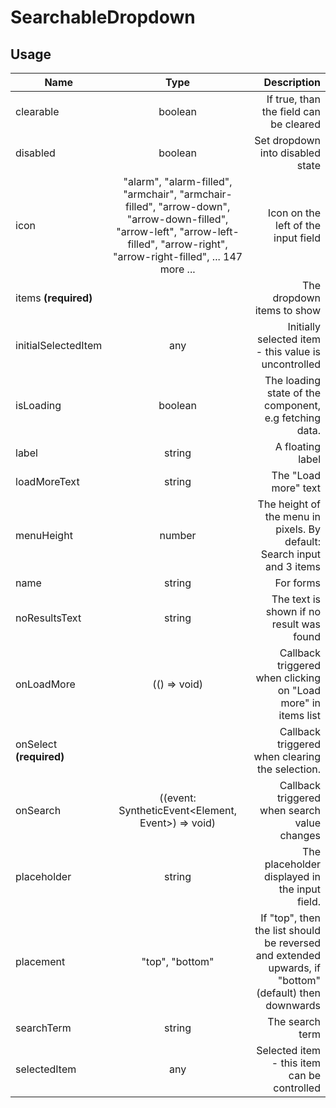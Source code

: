 <!-- 
This is an auto-generated markdown. 
You can change it in "src/SearchableDropdown/SearchableDropdown.tsx" and run build:docs to update this file.
-->
# SearchableDropdown

## Usage
| Name        | Type           | Description  |
| ----------- |:--------------:| ------------:|
|clearable|boolean|If true, than the field can be cleared
|disabled|boolean|Set dropdown into disabled state
|icon|"alarm", "alarm-filled", "armchair", "armchair-filled", "arrow-down", "arrow-down-filled", "arrow-left", "arrow-left-filled", "arrow-right", "arrow-right-filled", ... 147 more ...|Icon on the left of the input field
|items **(required)**||The dropdown items to show
|initialSelectedItem|any|Initially selected item - this value is uncontrolled
|isLoading|boolean|The loading state of the component, e.g fetching data.
|label|string|A floating label
|loadMoreText|string|The "Load more" text
|menuHeight|number|The height of the menu in pixels. By default: Search input and 3 items
|name|string|For forms
|noResultsText|string|The text is shown if no result was found
|onLoadMore|(() => void)|Callback triggered when clicking on "Load more" in items list
|onSelect **(required)**||Callback triggered when clearing the selection.
|onSearch|((event: SyntheticEvent<Element, Event>) => void)|Callback triggered when search value changes
|placeholder|string|The placeholder displayed in the input field.
|placement|"top", "bottom"|If "top", then the list should be reversed and extended upwards, if "bottom" (default) then downwards
|searchTerm|string|The search term
|selectedItem|any|Selected item - this item can be controlled
